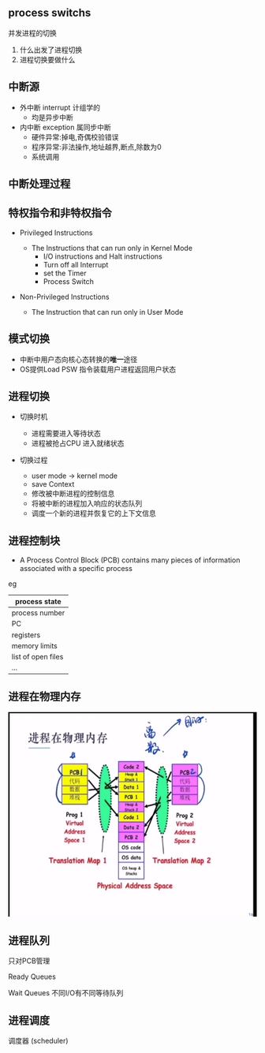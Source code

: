 ## process switchs

并发进程的切换

1. 什么出发了进程切换
2. 进程切换要做什么

## 中断源

- 外中断    interrupt  计组学的
    - 均是异步中断
- 内中断    exception   属同步中断
    - 硬件异常:掉电,奇偶校验错误
    - 程序异常:非法操作,地址越界,断点,除数为0
    - 系统调用

## 中断处理过程

## 特权指令和非特权指令

- Privileged Instructions
    - The Instructions that can run only in Kernel Mode 
        - I/O instructions and Halt instructions
        - Turn off all Interrupt
        - set the Timer
        - Process Switch

- Non-Privileged Instructions
    - The Instruction that can run only in User Mode 

## 模式切换

- 中断中用户态向核心态转换的**唯一**途径
- OS提供Load PSW 指令装载用户进程返回用户状态

## 进程切换

- 切换时机
    - 进程需要进入等待状态
    - 进程被抢占CPU 进入就绪状态

- 切换过程
    - user mode -> kernel mode
    - save Context
    - 修改被中断进程的控制信息
    - 将被中断的进程加入响应的状态队列
    - 调度一个新的进程并恢复它的上下文信息

## 进程控制块

- A Process Control Block (PCB) contains many pieces of information associated with a specific process

eg 

|process state|
|---|
|process number|
|PC|
|registers|
|memory limits|
|list of open files|
|...|

## 进程在物理内存

![](微信截图_20240820201204.png)

## 进程队列
只对PCB管理

Ready Queues

Wait Queues 不同I/O有不同等待队列

## 进程调度

调度器 (scheduler)


